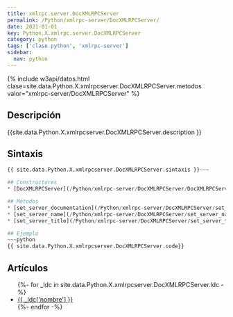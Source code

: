 ```yaml
---
title: xmlrpc.server.DocXMLRPCServer
permalink: /Python/xmlrpc-server/DocXMLRPCServer/
date: 2021-01-01
key: Python.X.xmlrpc.server.DocXMLRPCServer
category: python
tags: ['clase python', 'xmlrpc-server']
sidebar: 
  nav: python
---
```


{% include w3api/datos.html clase=site.data.Python.X.xmlrpcserver.DocXMLRPCServer.metodos valor="xmlrpc-server/DocXMLRPCServer" %}

## Descripción
{{site.data.Python.X.xmlrpcserver.DocXMLRPCServer.description }}

## Sintaxis
~~~python
{{ site.data.Python.X.xmlrpcserver.DocXMLRPCServer.sintaxis }}~~~

## Constructores
* [DocXMLRPCServer](/Python/xmlrpc-server/DocXMLRPCServer/DocXMLRPCServer/)

## Métodos
* [set_server_documentation](/Python/xmlrpc-server/DocXMLRPCServer/set_server_documentation/)
* [set_server_name](/Python/xmlrpc-server/DocXMLRPCServer/set_server_name/)
* [set_server_title](/Python/xmlrpc-server/DocXMLRPCServer/set_server_title/)

## Ejemplo
~~~python
{{ site.data.Python.X.xmlrpcserver.DocXMLRPCServer.code}}
~~~

## Artículos
<ul>
{%- for _ldc in site.data.Python.X.xmlrpcserver.DocXMLRPCServer.ldc -%}
   <li>
       <a href="{{_ldc['url'] }}">{{ _ldc['nombre'] }}</a>
   </li>
{%- endfor -%}
</ul>
